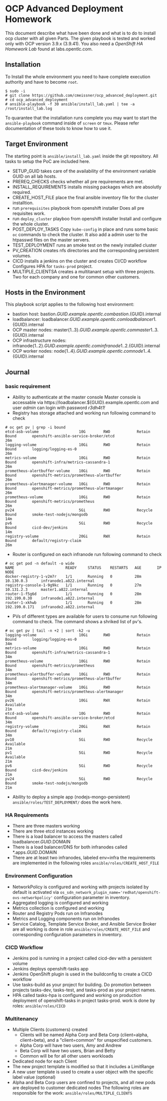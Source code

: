 # OCP Advanced Deployment Homework

This document describe what have been done and what is to do to install ocp cluster with all given Parts.
The given playbook is tested and worked only with OCP version 3.9.x (3.9.41). You also need a *OpenShift HA Homework Lab* found at labs.opentlc.com.

## Installation

To Install the whole environment you need to have complete execution authority and have to become `root`.

```
$ sudo -i
# git clone https://github.com/cmeissner/ocp_advanced_deployment.git
# cd ocp_advanced_deployment
# ansible-playbook -f 30 ansible/install_lab.yaml | tee -a /root/install_lab.log
```

To quarantee that the installation runs complete you may want to start the `ansible-playbook` command inside of `screen` or `tmux`. Please refer documentation of these tools to know how to use it.

## Target Environment

The starting point is `ansible/install_lab.yaml` inside the git repository. All tasks to setup the PoC are included here.

* SETUP_GUID
  takes care of the availability of the environment variable GUID on all lab hosts.
* PREREQ_CHECKS
  checks whether all pre requirements are met.
* INSTALL_REQUIREMENTS
  installs missing packages which are absolutly required.
* CREATE_HOST_FILE
  place the final ansible inventory file for the cluster installtion.
* run `prerequisites` playbook from openshift installer
  Does all pre requisites work.
* run `deploy_cluster` playboo from openshift installer
  Install and configure the whole cluster.
* POST_DEPLOY_TASKS
  Copy `kube-config` in place and runs some basic `oc` commands to check the cluster.
  It also add a admin user to the htpasswd files on the master servers.
* TEST_DEPLOYMENT
  runs an smoke test on the newly installed cluster
* PV_CREATION
  creates nfs directories and the corresponding persistent volumes.
* CICD
  installs a jenkins on the cluster and creates CI/CD workflow
  Configures HPA for `tasks-prod` project.
* MULTIPLE_CLIENTSA
  creates a multitanant setup with three projects. Two for each company and one for common other customers.

## Hosts in the Environment

This playbook script applies to the following host environment:

* bastion host:
  bastion.${GUID}.example.opentlc.com
  bastion.${GUID}.internal
* loadbalancer:
  loadbalancer.${GUID}.example.opentlc.com
  loadbalancer1.${GUID}.internal
* OCP master nodes:
  master{1..3}.${GUID}.example.opentlc.com
  master{1..3}.${GUID}.internal
* OCP infrastructure nodes:
  infranode{1..2}.${GUID}.example.opentlc.com
  infranode{1..2}.${GUID}.internal
* OCP worker nodes:
  node{1..4}.${GUID}.example.opentlc.com
  node{1..4}.${GUID}.internal

## Journal

### basic requirement

* Ability to authenticate at the master console
  Master console is accessable via https://loadbalancer.${GUID}.example.opentlc.com and user *admin* can login with password *r3dh4t1!*
* Registry has storage attached and working
  run following command to check
```
# oc get pv | grep -i bound
etcd-asb-volume                  10G        RWO            Retain           Bound       openshift-ansible-service-broker/etcd                                26m
logging-volume                   10Gi       RWO            Retain           Bound       logging/logging-es-0                                                 26m
metrics-volume                   10Gi       RWO            Retain           Bound       openshift-infra/metrics-cassandra-1                                  26m
prometheus-alertbuffer-volume    10Gi       RWO            Retain           Bound       openshift-metrics/prometheus-alertbuffer                             26m
prometheus-alertmanager-volume   10Gi       RWO            Retain           Bound       openshift-metrics/prometheus-alertmanager                            26m
prometheus-volume                10Gi       RWO            Retain           Bound       openshift-metrics/prometheus                                         26m
pv24                             5Gi        RWO            Recycle          Bound       smoke-test-nodejs/mongodb                                            14m
pv6                              5Gi        RWO            Recycle          Bound       cicd-dev/jenkins                                                     14m
registry-volume                  20Gi       RWX            Retain           Bound       default/registry-claim                                               26m
```
* Router is configured on each infranode
  run following command to check
```
# oc get pod -n default -o wide
NAME                       READY     STATUS    RESTARTS   AGE       IP              NODE
docker-registry-1-v2m7r    1/1       Running   0          28m       10.130.0.3      infranode1.a822.internal
registry-console-1-9g9kc   1/1       Running   0          27m       10.131.2.3      master1.a822.internal
router-1-f5g6d             1/1       Running   0          28m       192.199.0.30    infranode1.a822.internal
router-1-xkhwb             1/1       Running   0          28m       192.199.0.171   infranode2.a822.internal
```
* PVs of different types are available for users to consume
  run following command to check. The command shows a shriked list of pv's.
```
# oc get pv | tail -n +2 | sort -k2 -u
logging-volume                   10Gi       RWO            Retain           Bound       logging/logging-es-0                                                 34m
metrics-volume                   10Gi       RWO            Retain           Bound       openshift-infra/metrics-cassandra-1                                  34m
prometheus-volume                10Gi       RWO            Retain           Bound       openshift-metrics/prometheus                                         34m
prometheus-alertbuffer-volume    10Gi       RWO            Retain           Bound       openshift-metrics/prometheus-alertbuffer                             34m
prometheus-alertmanager-volume   10Gi       RWO            Retain           Bound       openshift-metrics/prometheus-alertmanager                            34m
pv26                             10Gi       RWX            Retain           Available                                                                        21m
etcd-asb-volume                  10G        RWO            Retain           Bound       openshift-ansible-service-broker/etcd                                34m
registry-volume                  20Gi       RWX            Retain           Bound       default/registry-claim                                               34m
pv10                             5Gi        RWO            Recycle          Available                                                                        21m
pv1                              5Gi        RWO            Recycle          Available                                                                        21m
pv6                              5Gi        RWO            Recycle          Bound       cicd-dev/jenkins                                                     21m
pv24                             5Gi        RWO            Recycle          Bound       smoke-test-nodejs/mongodb                                            21m
```
* Ability to deploy a simple app (nodejs-mongo-persistent)
  `ansible/roles/TEST_DEPLOYMENT/` does the work here.

### HA Requirements

* There are three masters working
* There are three etcd instances working
* There is a load balancer to access the masters called loadbalancer.$GUID.$DOMAIN
* There is a load balancer/DNS for both infranodes called \*.apps.$GUID.$DOMAIN
* There are at least two infranodes, labeled env=infra
  the requirements are implemented in the following roles
  `ansible/roles/CREATE_HOST_FILE`

### Environment Configuration

* NetworkPolicy is configured and working with projects isolated by default
  is activated via `os_sdn_network_plugin_name='redhat/openshift-ovs-networkpolicy'` configuration parameter in inventory.
* Aggregated logging is configured and working
* Metrics collection is configured and working
* Router and Registry Pods run on Infranodes
* Metrics and Logging components run on Infranodes
* Service Catalog, Template Service Broker, and Ansible Service Broker are all working
  is done in role `ansible/roles/CREATE_HOST_FILE` and corresponding configuration parameters in inventory.

### CICD Workflow

* Jenkins pod is running in a project called cicd-dev with a persistent volume
* Jenkins deploys openshift-tasks app
* Jenkins OpenShift plugin is used in the buildconfig to create a CICD workflow
* Use tasks-build as your project for building. Do promotion between projects tasks-dev, tasks-test, and tasks-prod as your project names.
* HPA called tasks-hpa is configured and working on production deployment of openshift-tasks in project tasks-prod.
  work is done by roles:
  `ansible/roles/CICD`

### Multitenancy

* Multiple Clients (customers) created
  * Clients will be named Alpha Corp and Beta Corp (client=alpha, client=beta), and a "client=common" for unspecified customers.
  * Alpha Corp will have two users, Amy and Andrew
  * Beta Corp will have two users, Brian and Betty
  * Common will be for all other users workloads
* Dedicated node for each Client
* The new project template is modified so that it includes a LimitRange
* A new user template is used to create a user object with the specific label value (optional)
* Alpha and Beta Corp users are confined to projects, and all new pods are deployed to customer dedicated nodes
  The following roles are responsible for the work:
  `ansible/roles/MULTIPLE_CLIENTS`